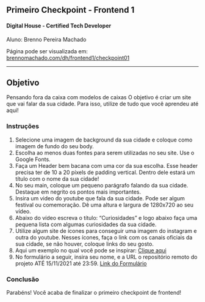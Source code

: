 ## Primeiro Checkpoint - Frontend 1

#### Digital House - Certified Tech Developer

Aluno: Brenno Pereira Machado

Página pode ser visualizada em: [brennomachado.com/dh/frontend1/checkpoint01](https://brennomachado.com/dh/frontend1/checkpoint01/)

---

## Objetivo

Pensando fora da caixa com modelos de caixas
O objetivo é criar um site que vai falar da sua cidade. Para isso, utilize de tudo que você aprendeu até aqui!

### Instruções

1. Selecione uma imagem de background da sua cidade e coloque como imagem de fundo do seu body.
2. Escolha ao menos duas fontes para serem utilizadas no seu site. Use o Google Fonts.
3. Faça um Header bem bacana com uma cor da sua escolha. Esse header precisa ter de 10 a 20 píxels de padding vertical. Dentro dele estará um título com o nome da sua cidade!
4. No seu main, coloque um pequeno parágrafo falando da sua cidade. Destaque em negrito os pontos mais importantes.
5. Insira um video do youtube que fala da sua cidade. Pode ser algum festival ou comemoração. Dê uma altura e largura de 1280x720 ao seu vídeo.
6. Abaixo do vídeo escreva o título: “Curiosidades” e logo abaixo faça uma pequena lista com algumas curiosidades da sua cidade.
7. Utilize algum site de ícones para conseguir uma imagem do instagram e outra do youtube. Nesses ícones, faça o link com os canais oficiais da sua cidade, se não houver, coloque links do seu gosto.
8. Aqui um exemplo no qual você pode se inspirar: [Clique aqui](https://htmlpreview.github.io/?https://github.com/davidigitalhouse/projeto02/blob/master/index.html)
9. No formulário a seguir, insira seu nome, e a URL o repositório remoto do projeto ATÉ 15/11/2021 até 23:59. [Link do Formulário](https://docs.google.com/forms/d/e/1FAIpQLScYajDrRe_IrsjYvrJ6Bd4eahI3iMDEOH-knhq2C_DxKkuqhA/viewform)

### Conclusão

Parabéns! Você acaba de finalizar o primeiro checkpoint de frontend!
